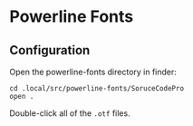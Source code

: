 # Powerline Fonts

## Configuration

Open the powerline-fonts directory in finder:

```
cd .local/src/powerline-fonts/SoruceCodePro
open .
```

Double-click all of the `.otf` files.
